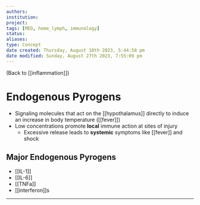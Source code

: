 ```yaml
---
authors: 
institution: 
project: 
tags: [MED, heme_lymph, immunology]
status: 
aliases: 
type: Concept
date created: Thursday, August 10th 2023, 5:44:58 pm
date modified: Sunday, August 27th 2023, 7:55:09 pm
---
```


(Back to [[inflammation]])

# Endogenous Pyrogens

- Signaling molecules that act on the [[hypothalamus]] directly to induce an increase in body temperature ([[fever]])
- Low concentrations promote **local** immune action at sites of injury
	- Excessive release leads to **systemic** symptoms like [[fever]] and shock
## Major Endogenous Pyrogens
- [[IL-1]]
- [[IL-6]]
- [[TNFa]]
- [[interferon]]s

---
 